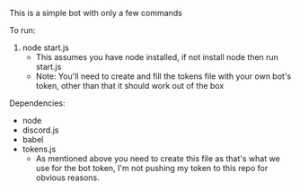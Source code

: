 This is a simple bot with only a few commands

To run:
1. node start.js
    * This assumes you have node installed, if not install node then run start.js
    * Note: You'll need to create and fill the tokens file with your own bot's token, other than that it should work out of the box

Dependencies:
* node
* discord.js
* babel
* tokens.js
    * As mentioned above you need to create this file as that's what we use for the bot token, I'm not pushing my token to this repo for obvious reasons.
